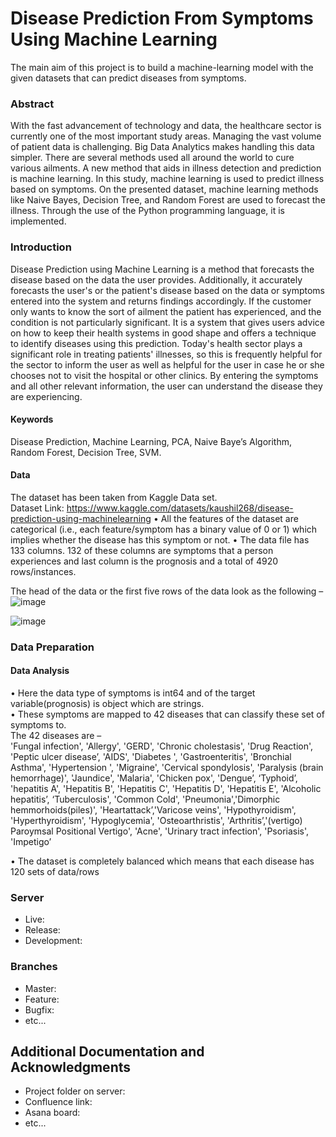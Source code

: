 # Disease Prediction From Symptoms Using Machine Learning

The main aim of this project is to build a machine-learning model with the given datasets that can predict diseases from symptoms.

### Abstract

With the fast advancement of technology and data, the healthcare sector is currently one of the most important study areas. Managing the vast volume of patient data is challenging. Big Data Analytics makes handling this data simpler. There are several methods used all around the world to cure various ailments. A new method that aids in illness detection and prediction is machine learning. In this study, machine learning is used to predict illness based on symptoms. On the presented dataset, machine learning methods like Naive Bayes, Decision Tree, and Random Forest are used to forecast the illness. Through the use of the Python programming language, it is implemented.

### Introduction

Disease Prediction using Machine Learning is a method that forecasts the disease based on the data the user provides. Additionally, it accurately forecasts the user's or the patient's disease based on the data or symptoms entered into the system and returns findings accordingly. If the customer only wants to know the sort of ailment the patient has experienced, and the condition is not particularly significant. It is a system that gives users advice on how to keep their health systems in good shape and offers a technique to identify diseases using this prediction. Today's health sector plays a significant role in treating patients' illnesses, so this is frequently helpful for the sector to inform the user as well as helpful for the user in case he or she chooses not to visit the hospital or other clinics. By entering the symptoms and all other relevant information, the user can understand the disease they are experiencing. 

#### Keywords

Disease Prediction, Machine Learning, PCA, Naive Baye’s Algorithm, Random Forest, Decision Tree, SVM.

#### Data

The dataset has been taken from Kaggle Data set.  
Dataset Link: https://www.kaggle.com/datasets/kaushil268/disease-prediction-using-machinelearning 
•	All the features of the dataset are categorical (i.e., each feature/symptom has a binary value of 0 or 1) which implies whether the disease has this symptom or not. 
•	The data file has 133 columns. 132 of these columns are symptoms that a person experiences and last column is the prognosis and a total of 4920 rows/instances. 
 
The head of the data or the first five rows of the data look as the following –  
![image](https://github.com/Keerthireddy99/DiseasePredictionFromSymptomsUsingMachineLearning/assets/145499897/a3efc93e-2295-4ae6-916b-0f29f8c8289c)

![image](https://github.com/Keerthireddy99/DiseasePredictionFromSymptomsUsingMachineLearning/assets/145499897/4308a6d0-8dc0-4638-b6f3-da2bdf87b38a)


### Data Preparation
#### Data Analysis

 •	Here the data type of symptoms is int64 and of the target variable(prognosis) is object which are strings.            
 •	These symptoms are mapped to 42 diseases that can classify these set of symptoms to.                       
    The 42 diseases are –                                                                                    
    'Fungal infection', 'Allergy', 'GERD', 'Chronic cholestasis', 'Drug Reaction', 'Peptic ulcer disease’, 'AIDS', 'Diabetes     ', 'Gastroenteritis', 'Bronchial Asthma', 'Hypertension ', 'Migraine', 'Cervical  spondylosis', 'Paralysis (brain            hemorrhage)', 'Jaundice', 'Malaria', 'Chicken pox', 'Dengue’, ‘Typhoid’, 'hepatitis A', 'Hepatitis B', 'Hepatitis C',        'Hepatitis D', 'Hepatitis E', 'Alcoholic hepatitis’, ‘Tuberculosis', 'Common Cold', 'Pneumonia','Dimorphic                   hemmorhoids(piles)', 'Heartattack’,'Varicose veins', 'Hypothyroidism', 'Hyperthyroidism', 'Hypoglycemia',                    'Osteoarthristis', 'Arthritis’,'(vertigo) Paroymsal Positional Vertigo', 'Acne', 'Urinary tract infection', 'Psoriasis',     'Impetigo’  
 
 •	The dataset is completely balanced which means that each disease has 120 sets of data/rows 


### Server

* Live:
* Release:
* Development:

### Branches

* Master:
* Feature:
* Bugfix:
* etc...

## Additional Documentation and Acknowledgments

* Project folder on server:
* Confluence link:
* Asana board:
* etc...
